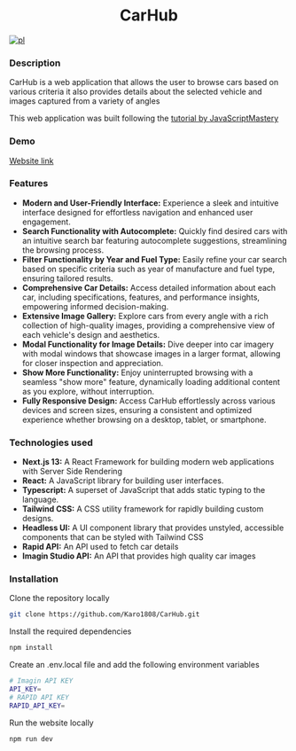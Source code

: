 <div align="center">
  <h1>CarHub</h1>  
</div>

[![pl](https://img.shields.io/badge/lang-pl-red.svg)](https://github.com/Karo1808/CarHub/blob/master/README.pl.md)

### Description

CarHub is a web application that allows the user to browse cars based on various criteria it also provides details about the selected vehicle and images captured from a variety of angles

This web application was built following the [tutorial by JavaScriptMastery](https://www.youtube.com/watch?v=pUNSHPyVryU&pp=ygUZamF2YXNjcmlwdCBtYXN0ZXJ5IGNhcmh1Yg%3D%3D)

### Demo

[Website link](https://car-hub-karo.vercel.app/)

### Features

- **Modern and User-Friendly Interface:** Experience a sleek and intuitive interface designed for effortless navigation and enhanced user engagement.
- **Search Functionality with Autocomplete:** Quickly find desired cars with an intuitive search bar featuring autocomplete suggestions, streamlining the browsing process.
- **Filter Functionality by Year and Fuel Type:** Easily refine your car search based on specific criteria such as year of manufacture and fuel type, ensuring tailored results.
- **Comprehensive Car Details:** Access detailed information about each car, including specifications, features, and performance insights, empowering informed decision-making.
- **Extensive Image Gallery:** Explore cars from every angle with a rich collection of high-quality images, providing a comprehensive view of each vehicle's design and aesthetics.
- **Modal Functionality for Image Details:** Dive deeper into car imagery with modal windows that showcase images in a larger format, allowing for closer inspection and appreciation.
- **Show More Functionality:** Enjoy uninterrupted browsing with a seamless "show more" feature, dynamically loading additional content as you explore, without interruption.
- **Fully Responsive Design:** Access CarHub effortlessly across various devices and screen sizes, ensuring a consistent and optimized experience whether browsing on a desktop, tablet, or smartphone.

### Technologies used

- **Next.js 13:** A React Framework for building modern web applications with Server Side Rendering
- **React:** A JavaScript library for building user interfaces.
- **Typescript:** A superset of JavaScript that adds static typing to the language.
- **Tailwind CSS:** A CSS utility framework for rapidly building custom designs.
- **Headless UI:** A UI component library that provides unstyled, accessible components that can be styled with Tailwind CSS
- **Rapid API:** An API used to fetch car details
- **Imagin Studio API:** An API that provides high quality car images

### Installation

Clone the repository locally

```bash
git clone https://github.com/Karo1808/CarHub.git
```

Install the required dependencies

```bash
npm install
```

Create an .env.local file and add the following environment variables

```bash
# Imagin API KEY
API_KEY=
# RAPID API KEY
RAPID_API_KEY=
```

Run the website locally

```bash
npm run dev
```
